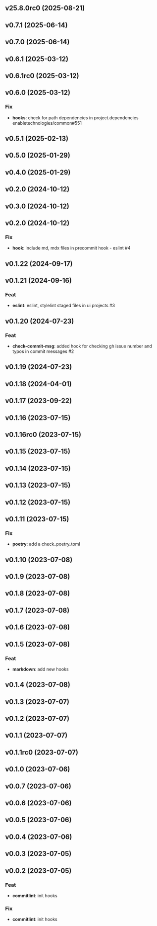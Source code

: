
## v25.8.0rc0 (2025-08-21)

## v0.7.1 (2025-06-14)

## v0.7.0 (2025-06-14)

## v0.6.1 (2025-03-12)

## v0.6.1rc0 (2025-03-12)

## v0.6.0 (2025-03-12)

### Fix

- **hooks**: check for path dependencies in project.dependencies enabletechnologies/common#551

## v0.5.1 (2025-02-13)

## v0.5.0 (2025-01-29)

## v0.4.0 (2025-01-29)

## v0.2.0 (2024-10-12)

## v0.3.0 (2024-10-12)

## v0.2.0 (2024-10-12)

### Fix

- **hook**: include md, mdx files in precommit hook - eslint #4

## v0.1.22 (2024-09-17)

## v0.1.21 (2024-09-16)

### Feat

- **eslint**: eslint, stylelint staged files in ui projects #3

## v0.1.20 (2024-07-23)

### Feat

- **check-commit-msg**: added hook for checking gh issue number and typos in commit messages #2

## v0.1.19 (2024-07-23)

## v0.1.18 (2024-04-01)

## v0.1.17 (2023-09-22)

## v0.1.16 (2023-07-15)

## v0.1.16rc0 (2023-07-15)

## v0.1.15 (2023-07-15)

## v0.1.14 (2023-07-15)

## v0.1.13 (2023-07-15)

## v0.1.12 (2023-07-15)

## v0.1.11 (2023-07-15)

### Fix

- **poetry**: add a check_poetry_toml

## v0.1.10 (2023-07-08)

## v0.1.9 (2023-07-08)

## v0.1.8 (2023-07-08)

## v0.1.7 (2023-07-08)

## v0.1.6 (2023-07-08)

## v0.1.5 (2023-07-08)

### Feat

- **markdown**: add new hooks

## v0.1.4 (2023-07-08)

## v0.1.3 (2023-07-07)

## v0.1.2 (2023-07-07)

## v0.1.1 (2023-07-07)

## v0.1.1rc0 (2023-07-07)

## v0.1.0 (2023-07-06)

## v0.0.7 (2023-07-06)

## v0.0.6 (2023-07-06)

## v0.0.5 (2023-07-06)

## v0.0.4 (2023-07-06)

## v0.0.3 (2023-07-05)

## v0.0.2 (2023-07-05)

### Feat

- **commitlint**: init hooks

### Fix

- **commitlint**: init hooks
